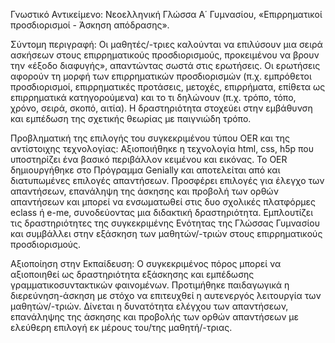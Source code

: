 Γνωστικό Αντικείμενο: Νεοελληνική Γλώσσα Α΄ Γυμνασίου, «Επιρρηματικοί προσδιορισμοί - Άσκηση απόδρασης».

Σύντομη περιγραφή: Οι μαθητές/-τριες καλούνται να επιλύσουν μια σειρά ασκήσεων στους επιρρηματικούς προσδιορισμούς, προκειμένου να βρουν την «έξοδο διαφυγής», απαντώντας σωστά στις ερωτήσεις. Οι ερωτήσεις αφορούν τη μορφή των επιρρηματικών προσδιορισμών (π.χ. εμπρόθετοι προσδιορισμοί, επιρρηματικές προτάσεις, μετοχές, επιρρήματα, επίθετα ως επιρρηματικά κατηγορούμενα) και το τι δηλώνουν (π.χ. τρόπο, τόπο, χρόνο, σειρά, σκοπό, αιτία). Η δραστηριότητα στοχεύει στην εμβάθυνση και εμπέδωση της σχετικής θεωρίας με παιγνιώδη τρόπο.

Προβληματική της επιλογής του συγκεκριμένου τύπου OER και της αντίστοιχης τεχνολογίας: Αξιοποιήθηκε η τεχνολογία html, css, h5p που υποστηρίζει ένα βασικό περιβάλλον κειμένου και εικόνας. Το OER δημιουργήθηκε στο Πρόγραμμα Genially και αποτελείται από και διατυπωμένες επιλογές απαντήσεων. Προσφέρει επιλογές για έλεγχο των απαντήσεων, επανάληψη της άσκησης και προβολή των ορθών απαντήσεων και μπορεί να ενσωματωθεί στις δυο σχολικές πλατφόρμες eclass ή e-me, συνοδεύοντας μια διδακτική δραστηριότητα. Εμπλουτίζει τις δραστηριότητες της συγκεκριμένης Ενότητας της Γλώσσας Γυμνασίου και συμβάλλει στην εξάσκηση των μαθητών/-τριών στους επιρρηματικούς προσδιορισμούς.

Αξιοποίηση στην Εκπαίδευση: Ο συγκεκριμένος πόρος μπορεί να αξιοποιηθεί ως δραστηριότητα εξάσκησης και εμπέδωσης γραμματικοσυντακτικών φαινομένων. Προτιμήθηκε παιδαγωγικά η διερεύνηση-άσκηση με στόχο να επιτευχθεί η αυτενεργός λειτουργία των μαθητών/-τριών. Δίνεται η δυνατότητα ελέγχου των απαντήσεων, επανάληψης της άσκησης και προβολής των ορθών απαντήσεων με ελεύθερη επιλογή εκ μέρους του/της μαθητή/-τριας.

 
